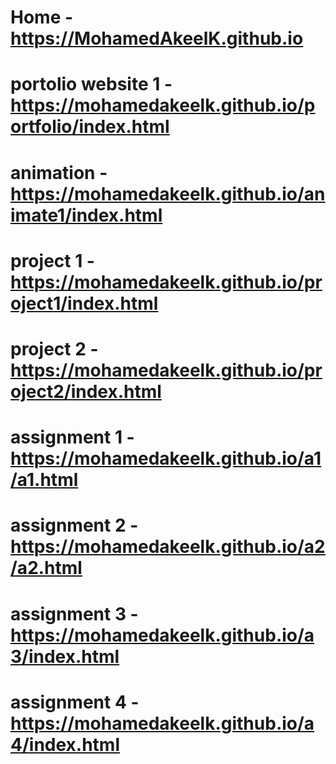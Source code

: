 # Home - https://MohamedAkeelK.github.io

# portolio website 1 -https://mohamedakeelk.github.io/portfolio/index.html

# animation - https://mohamedakeelk.github.io/animate1/index.html

# project 1 - https://mohamedakeelk.github.io/project1/index.html

# project 2 - https://mohamedakeelk.github.io/project2/index.html

# assignment 1 - https://mohamedakeelk.github.io/a1/a1.html

# assignment 2 - https://mohamedakeelk.github.io/a2/a2.html

# assignment 3 - https://mohamedakeelk.github.io/a3/index.html

# assignment 4 - https://mohamedakeelk.github.io/a4/index.html
